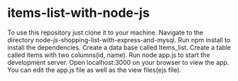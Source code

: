 # items-list-with-node-js
To use this repository just clone it to your machine.
Navigate to the directory node-js-shopping-list-with-express-and-mysql.
Run npm install to install the dependencies.
Create a data base called Items_list.
Create a table called items with two columns(id, name).
Run node app.js to start the development server.
Open localhost:3000 on your browser to view the app.
You can edit the app.js file as well as the view files(ejs file).
